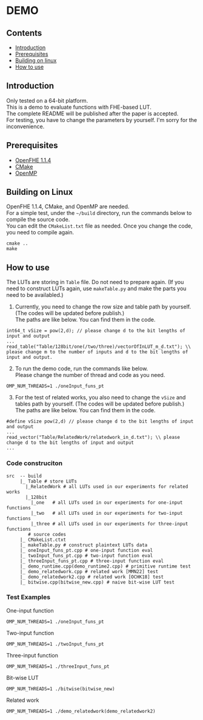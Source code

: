 # DEMO

## Contents
- [Introduction](#introduction)
- [Prerequisites](#prerequisites)
- [Building on linux](#building-on-linux)
- [How to use](#how-to-use)

## Introduction
Only tested on a 64-bit platform.<br>
This is a demo to evaluate functions with FHE-based LUT.<br>
The complete README will be published after the paper is accepted.<br>
For testing, you have to change the parameters by yourself. I'm sorry for the inconvenience.

## Prerequisites
- [OpenFHE 1.1.4](https://github.com/openfheorg/openfhe-development)
- [CMake](https://cmake.org/)
- [OpenMP](https://www.openmp.org/)

## Building on Linux
OpenFHE 1.1.4, CMake, and OpenMP are needed.<br>
For a simple test, under the `~/build` directory, run the commands below to compile the source code.<br>
You can edit the `CMakeList.txt` file as needed. Once you change the code, you need to compile again.
```
cmake ..
make
```

## How to use
The LUTs are storing in `Table` file. Do not need to prepare again. (If you need to construct LUTs again, use `makeTable.py` and make the parts you need to be availabled.)

1. Currently, you need to change the row size and table path by yourself. (The codes will be updated before publish.)<br>
The paths are like below. You can find them in the code.
```
int64_t vSize = pow(2,d); // please change d to the bit lengths of input and output
...
read_table("Table/128bit/one(/two/three)/vectorOfInLUT_m_d.txt"); \\ please change m to the number of inputs and d to the bit lengths of input and output.
```
2. To run the demo code, run the commands like below.<br>
Please change the number of thread and code as you need.
```
OMP_NUM_THREADS=1 ./oneInput_funs_pt
```
3. For the test of related works, you also need to change the `vSize` and tables path by yourself. (The codes will be updated before publish.)<br>
The paths are like below. You can find them in the code.
```
#define vSize pow(2,d) // please change d to the bit lengths of input and output
...
read_vector("Table/RelatedWork/relatedwork_in_d.txt"); \\ please change d to the bit lengths of input and output
...
```

### Code construciton
```
src  -- build
     |_ Table # store LUTs
       |_RelatedWork # all LUTs used in our experiments for related works
       |_128bit
         |_one   # all LUTs used in our experiments for one-input functions
         |_two   # all LUTs used in our experiments for two-input functions
         |_three # all LUTs used in our experiments for three-input functions
        # source codes
     |_ CMakeList.ctxt
     |_ makeTable.py # construct plaintext LUTs data
     |_ oneInput_funs_pt.cpp # one-input function eval
     |_ twoInput_funs_pt.cpp # two-input function eval
     |_ threeInput_funs_pt.cpp # three-input function eval
     |_ demo_runtime.cpp(demo_runtime2.cpp) # primitive runtime test
     |_ demo_relatedwork.cpp # related work [MMN22] test
     |_ demo_relatedwork2.cpp # related work [OCHK18] test
     |_ bitwise.cpp(bitwise_new.cpp) # naive bit-wise LUT test
```

### Test Examples
One-input function
```
OMP_NUM_THREADS=1 ./oneInput_funs_pt
```
Two-input function
```
OMP_NUM_THREADS=1 ./twoInput_funs_pt
```
Three-input function
```
OMP_NUM_THREADS=1 ./threeInput_funs_pt
```
Bit-wise LUT
```
OMP_NUM_THREADS=1 ./bitwise(bitwise_new)
```
Related work
```
OMP_NUM_THREADS=1 ./demo_relatedwork(demo_relatedwork2)
```
